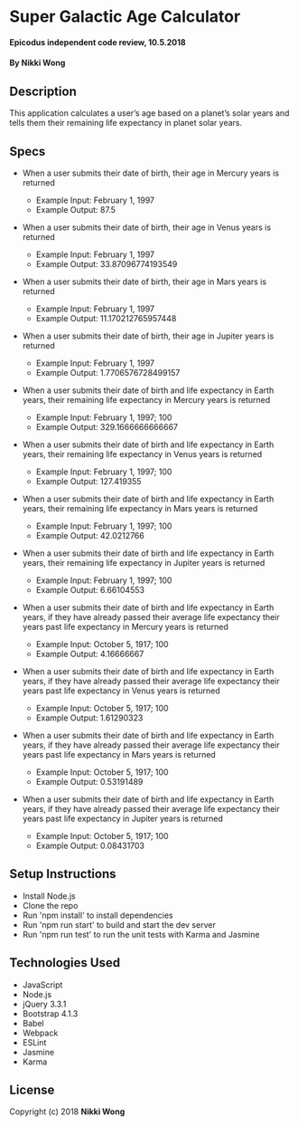 # Super Galactic Age Calculator

#### Epicodus independent code review, 10.5.2018

#### By Nikki Wong

## Description

This application calculates a user’s age based on a planet’s solar years and tells them their remaining life expectancy in planet solar years.

## Specs

* When a user submits their date of birth, their age in Mercury years is returned
  * Example Input: February 1, 1997
  * Example Output: 87.5

* When a user submits their date of birth, their age in Venus years is returned
  * Example Input: February 1, 1997
  * Example Output: 33.87096774193549

* When a user submits their date of birth, their age in Mars years is returned
  * Example Input: February 1, 1997
  * Example Output: 11.170212765957448

* When a user submits their date of birth, their age in Jupiter years is returned
  * Example Input: February 1, 1997
  * Example Output: 1.7706576728499157

* When a user submits their date of birth and life expectancy in Earth years, their remaining life expectancy in Mercury years is returned
  * Example Input: February 1, 1997; 100
  * Example Output: 329.1666666666667

* When a user submits their date of birth and life expectancy in Earth years, their remaining life expectancy in Venus years is returned
  * Example Input: February 1, 1997; 100
  * Example Output: 127.419355

* When a user submits their date of birth and life expectancy in Earth years, their remaining life expectancy in Mars years is returned
  * Example Input: February 1, 1997; 100
  * Example Output: 42.0212766

* When a user submits their date of birth and life expectancy in Earth years, their remaining life expectancy in Jupiter years is returned
  * Example Input: February 1, 1997; 100
  * Example Output: 6.66104553

* When a user submits their date of birth and life expectancy in Earth years, if they have already passed their average life expectancy their years past life expectancy in Mercury years is returned
  * Example Input: October 5, 1917; 100
  * Example Output: 4.16666667

* When a user submits their date of birth and life expectancy in Earth years, if they have already passed their average life expectancy their years past life expectancy in Venus years is returned
  * Example Input: October 5, 1917; 100
  * Example Output: 1.61290323

* When a user submits their date of birth and life expectancy in Earth years, if they have already passed their average life expectancy their years past life expectancy in Mars years is returned
  * Example Input: October 5, 1917; 100
  * Example Output: 0.53191489

* When a user submits their date of birth and life expectancy in Earth years, if they have already passed their average life expectancy their years past life expectancy in Jupiter years is returned
  * Example Input: October 5, 1917; 100
  * Example Output: 0.08431703

## Setup Instructions

* Install Node.js
* Clone the repo
* Run 'npm install' to install dependencies
* Run 'npm run start' to build and start the dev server
* Run 'npm run test' to run the unit tests with Karma and Jasmine

## Technologies Used

* JavaScript
* Node.js
* jQuery 3.3.1
* Bootstrap 4.1.3
* Babel
* Webpack
* ESLint
* Jasmine
* Karma

## License

Copyright (c) 2018 **Nikki Wong**

